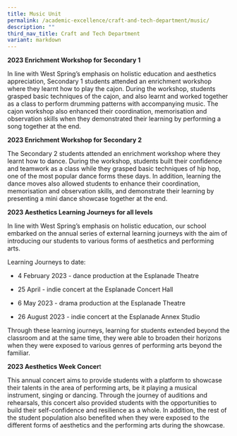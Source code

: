 ```yaml
---
title: Music Unit
permalink: /academic-excellence/craft-and-tech-department/music/
description: ""
third_nav_title: Craft and Tech Department
variant: markdown
---
```

**2023 Enrichment Workshop for Secondary 1**

In line with West Spring’s emphasis on holistic education and aesthetics appreciation, Secondary 1 students attended an enrichment workshop where they learnt how to play the cajon. During the workshop, students grasped basic techniques of the cajon, and also learnt and worked together as a class to perform drumming patterns with accompanying music. The cajon workshop also enhanced their coordination, memorisation and observation skills when they demonstrated their learning by performing a song together at the end.

**2023 Enrichment Workshop for Secondary 2**

The Secondary 2 students attended an enrichment workshop where they learnt how to dance. During the workshop, students built their confidence and teamwork as a class while they grasped basic techniques of hip hop, one of the most popular dance forms these days. In addition, learning the dance moves also allowed students to enhance their coordination, memorisation and observation skills, and demonstrate their learning by presenting a mini dance showcase together at the end.

**2023 Aesthetics Learning Journeys for all levels**

In line with West Spring’s emphasis on holistic education, our school embarked on the annual series of external learning journeys with the aim of introducing our students to various forms of aesthetics and performing arts. 

  Learning Journeys to date:

*   4 February 2023 - dance production at the Esplanade Theatre
    
*   25 April - indie concert at the Esplanade Concert Hall 
    
*   6 May 2023 - drama production at the Esplanade Theatre
    
*   26 August 2023 - indie concert at the Esplanade Annex Studio
    
Through these learning journeys, learning for students extended beyond the classroom and at the same time, they were able to broaden their horizons when they were exposed to various genres of performing arts beyond the familiar.

**2023 Aesthetics Week Concer**t

This annual concert aims to provide students with a platform to showcase their talents in the area of performing arts, be it playing a musical instrument, singing or dancing. Through the journey of auditions and rehearsals, this concert also provided students with the opportunities to build their self-confidence and resilience as a whole. In addition, the rest of the student population also benefited when they were exposed to the different forms of aesthetics and the performing arts during the showcase.